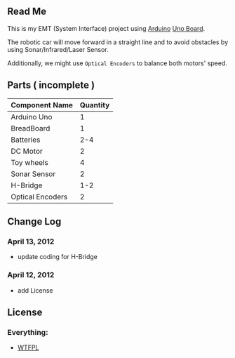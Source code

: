 ## Read Me

This is my EMT (System Interface) project using [Arduino](http://www.arduino.cc/) [Uno Board](http://arduino.cc/en/Main/arduinoBoardUno).

The robotic car will move forward in a straight line and
to avoid obstacles by using Sonar/Infrared/Laser Sensor.

Additionally, we might use `Optical Encoders` to balance both motors' speed.


## Parts ( incomplete )

Component Name      |   Quantity
---------------     |   ---------  
Arduino Uno         |   1
BreadBoard          |   1
Batteries           |   2-4
DC Motor            |   2
Toy wheels          |   4
Sonar Sensor        |   2
H-Bridge            |   1-2
Optical  Encoders   |   2


## Change Log

### April 13, 2012

* update coding for H-Bridge

### April 12, 2012

* add License

## License   

### Everything:

* [WTFPL](http://sam.zoy.org/wtfpl/)
